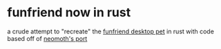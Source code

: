 # funfriend now in rust
a crude attempt to "recreate" the [funfriend desktop pet](https://git.oat.zone/oat/funfriend) in rust
with code based off of [neomoth's port](https://github.com/neomoth/funfriend-rust-old)